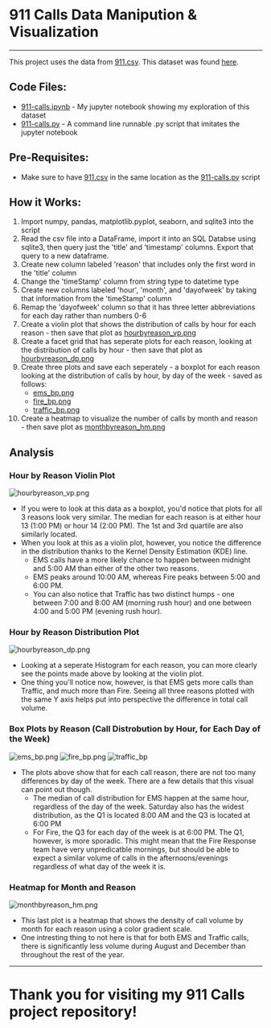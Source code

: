 # 911 Calls Data Manipution & Visualization
---
This project uses the data from [911.csv](911.csv). This dataset was found [here](https://www.kaggle.com/mchirico/montcoalert).

## Code Files:

* [911-calls.ipynb](911-calls.ipynb) - My jupyter notebook showing my exploration of this dataset
* [911-calls.py](911-calls.py) - A command line runnable .py script that imitates the jupyter notebook

## Pre-Requisites:

* Make sure to have [911.csv](911.csv) in the same location as the [911-calls.py](911-calls.py) script

## How it Works:

1. Import numpy, pandas, matplotlib.pyplot, seaborn, and sqlite3 into the script
2. Read the csv file into a DataFrame, import it into an SQL Databse using sqlite3, then query just the 'title' and 'timestamp' columns. Export that query to a new dataframe.
3. Create new column labeled 'reason' that includes only the first word in the 'title' column
4. Change the 'timeStamp' column from string type to datetime type
5. Create new columns labeled 'hour', 'month', and 'dayofweek' by taking that information from the 'timeStamp' column
6. Remap the 'dayofweek' column so that it has three letter abbreviations for each day rather than numbers 0-6
7. Create a violin plot that shows the distribution of calls by hour for each reason - then save that plot as [hourbyreason_vp.png](hourbyreason_vp.png)
8. Create a facet grid that has seperate plots for each reason, looking at the distribution of calls by hour - then save that plot as [hourbyreason_dp.png](hourbyreason_dp.png)
9. Create three plots and save each seperately - a boxplot for each reason looking at the distribution of calls by hour, by day of the week - saved as follows:
    * [ems_bp.png](ems_bp.png)
    * [fire_bp.png](fire_bp.png)
    * [traffic_bp.png](traffic_bp.png)
10. Create a heatmap to visualize the number of calls by month and reason - then save plot as [monthbyreason_hm.png](monthbyreason_hm.png)

## Analysis

### Hour by Reason Violin Plot

![hourbyreason_vp.png](hourbyreason_vp.png)

* If you were to look at this data as a boxplot, you'd notice that plots for all 3 reasons look very similar. The median for each reason is at either hour 13 (1:00 PM) or hour 14 (2:00 PM). The 1st and 3rd quartile are also similarly located. 
* When you look at this as a violin plot, however, you notice the difference in the distribution thanks to the Kernel Density Estimation (KDE) line. 
    * EMS calls have a more likely chance to happen between midnight and 5:00 AM than either of the other two reasons. 
    * EMS peaks around 10:00 AM, whereas Fire peaks between 5:00 and 6:00 PM. 
    * You can also notice that Traffic has two distinct humps - one between 7:00 and 8:00 AM (morning rush hour) and one between 4:00 and 5:00 PM (evening rush hour).

### Hour by Reason Distribution Plot

![hourbyreason_dp.png](hourbyreason_dp.png)

* Looking at a seperate Histogram for each reason, you can more clearly see the points made above by looking at the violin plot.
* One thing you'll notice now, however, is that EMS gets more calls than Traffic, and much more than Fire. Seeing all three reasons plotted with the same Y axis helps put into perspective the difference in total call volume.

### Box Plots by Reason (Call Distrobution by Hour, for Each Day of the Week)

![ems_bp.png](ems_bp.png)
![fire_bp.png](fire_bp.png)
![traffic_bp](traffic_bp.png)

* The plots above show that for each call reason, there are not too many differences by day of the week. There are a few details that this visual can point out though.
    * The median of call distribution for EMS happen at the same hour, regardless of the day of the week. Saturday also has the widest distribution, as the Q1 is located 8:00 AM and the Q3 is located at 6:00 PM
    * For Fire, the Q3 for each day of the week is at 6:00 PM. The Q1, however, is more sporadic. This might mean that the Fire Response team have very unpredicatble mornings, but should be able to expect a similar volume of calls in the afternoons/evenings regardless of what day of the week it is.

### Heatmap for Month and Reason

![monthbyreason_hm.png](monthbyreason_hm.png)

* This last plot is a heatmap that shows the density of call volume by month for each reason using a color gradient scale.
* One intresting thing to not here is that for both EMS and Traffic calls, there is significantly less volume during August and December than throughout the rest of the year.

---

# Thank you for visiting my 911 Calls project repository!